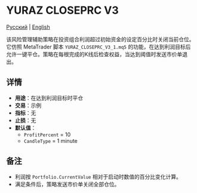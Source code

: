 # YURAZ CLOSEPRC V3
[Русский](README_ru.md) | [English](README.md)

该风险管理辅助策略在投资组合利润超过初始资金的设定百分比时关闭当前仓位。它仿照 MetaTrader 脚本 `YURAZ_CLOSEPRC_V3_1.mq5` 的功能，在达到利润目标后允许一键平仓。策略在每根完成的K线后检查权益，当达到阈值时发送市价单退出。

## 详情

- **用途**：在达到利润目标时平仓
- **交易**：示例
- **指标**：无
- **止损**：无
- **默认值**：
  - `ProfitPercent` = 10
  - `CandleType` = 1 minute

## 备注

- 利润按 `Portfolio.CurrentValue` 相对于启动时数值的百分比变化计算。
- 满足条件后，策略发送市价单关闭全部仓位。
